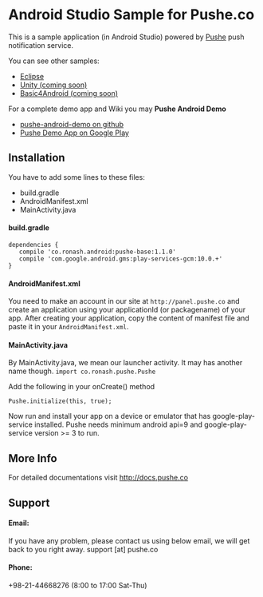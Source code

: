 # Android Studio Sample for Pushe.co

This is a sample application (in Android Studio) powered by [Pushe](http://pushe.co) push notification service.

You can see other samples:
* [Eclipse](https://github.com/ronashco/pushe-eclipse-sample)
* [Unity (coming soon)](https://github.com/ronashco/pushe-unity-sample)
* [Basic4Android (coming soon)](https://github.com/ronashco/pushe-ba4-sample)

For a complete demo app and Wiki you may **Pushe Android Demo**
* [pushe-android-demo on github](https://github.com/pusheco/pushe)
* [Pushe Demo App on Google Play](http://pushe.co/static/images/googleplay-logo.png)

## Installation 
You have to add some lines to these files:

* build.gradle
* AndroidManifest.xml
* MainActivity.java

#### build.gradle
```
dependencies {
   compile 'co.ronash.android:pushe-base:1.1.0'
   compile 'com.google.android.gms:play-services-gcm:10.0.+'
}

```
#### AndroidManifest.xml
You need to make an account in our site at `http://panel.pushe.co` and create an application using your
applicationId (or packagename) of your app. After creating your application, copy the content of manifest file
and paste it in your `AndroidManifest.xml`.


#### MainActivity.java

By MainActivity.java, we mean our launcher activity. It may has another name though.
`import co.ronash.pushe.Pushe`

Add the following in your onCreate() method

`Pushe.initialize(this, true);`

Now run and install your app on a device or emulator that has google-play-service installed.
Pushe needs minimum android api=9 and google-play-service version >= 3 to run.

## More Info
For detailed documentations visit http://docs.pushe.co


## Support 
#### Email:
If you have any problem, please contact us using below email, we will get back to you right away.
support [at] pushe.co
#### Phone:
+98-21-44668276 (8:00 to 17:00 Sat-Thu)





